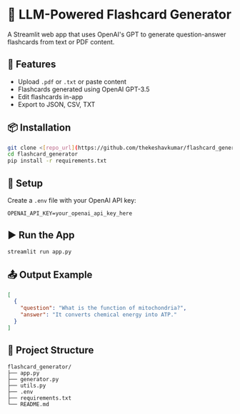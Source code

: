 # 🧠 LLM-Powered Flashcard Generator

A Streamlit web app that uses OpenAI's GPT to generate question-answer flashcards from text or PDF content.

## 🚀 Features

- Upload `.pdf` or `.txt` or paste content
- Flashcards generated using OpenAI GPT-3.5
- Edit flashcards in-app
- Export to JSON, CSV, TXT

## 📦 Installation

```bash
git clone <[repo_url](https://github.com/thekeshavkumar/flashcard_generator)>
cd flashcard_generator
pip install -r requirements.txt
```

## 🔑 Setup

Create a `.env` file with your OpenAI API key:

```
OPENAI_API_KEY=your_openai_api_key_here
```

## ▶️ Run the App

```bash
streamlit run app.py
```

## 📤 Output Example

```json
[
  {
    "question": "What is the function of mitochondria?",
    "answer": "It converts chemical energy into ATP."
  }
]
```

## 📁 Project Structure

```
flashcard_generator/
├── app.py
├── generator.py
├── utils.py
├── .env
├── requirements.txt
└── README.md
```
